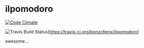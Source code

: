 ilpomodoro
==========

[![Code Climate](https://codeclimate.com/github/bonzofenix/ilpomodoro.png)](https://codeclimate.com/github/bonzofenix/ilpomodoro)

![Travis Build Status](https://secure.travis-ci.org/bonzofenix/ilpomodoro.png)(https://travis-ci.org/bonzofenix/ilpomodoro)

awesome...
